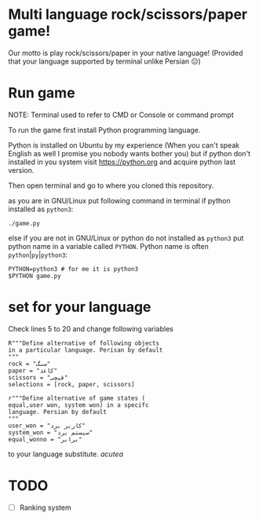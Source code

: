 # Multi language rock/scissors/paper game!
Our motto is play rock/scissors/paper in your native language!
(Provided that your language supported by terminal unlike Persian 😑)

# Run game
NOTE: Terminal used to refer to CMD or Console or command prompt

To run the game first install Python programming language.

Python is installed on Ubuntu by my experience (When you can't speak English as well I promise you nobody wants bother you)
but if python don't installed in you system visit <https://python.org> and acquire python last version.

Then open terminal and go to where you cloned this repository.

as you are in GNU/Linux put following command in terminal if python installed as `python3`:
```
./game.py
```
else if you are not in GNU/Linux or python do not installed as `python3` put python name in a variable called `PYTHON`. Python name is often `python`|`py`|`python3`:
```
PYTHON=python3 # for me it is python3
$PYTHON game.py
```

# set for your language
Check lines 5 to 20 and change following variables
```
R"""Define alternative of following objects
in a particular language. Perisan by default
"""
rock = "سنگ"
paper = "کاغذ"
scissors = "قیچی"
selections = [rock, paper, scissors]

r"""Define alternative of game states (
equal,user won, system won) in a specifc
language. Persian by default
"""
user_won = "کاربر برد"
system_won = "سیستم برد"
equal_wonno = "برابر"
```
to your language substitute.
$acute{a}$

TODO
=====
- [ ] Ranking system
